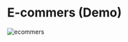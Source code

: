 # E-commers (Demo)
![ecommers](https://github.com/darshan1005/E-commers/assets/114302987/709d3a97-2439-4c42-bfac-cc654fe87cdb)

